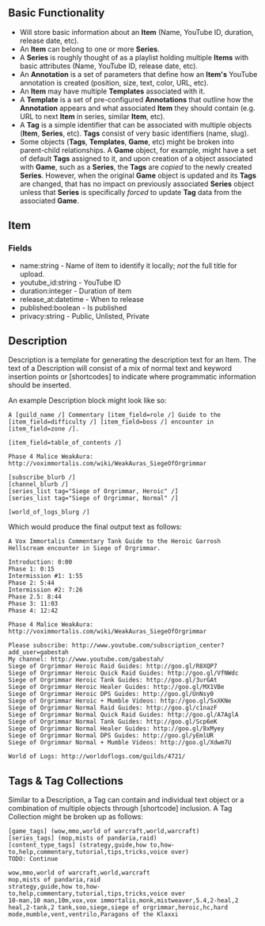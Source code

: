 ## Basic Functionality

* Will store basic information about an **Item** (Name, YouTube ID, duration, release date, etc).
* An **Item** can belong to one or more **Series**.
* A **Series** is roughly thought of as a playlist holding multiple **Items** with basic attributes (Name, YouTube ID, release date, etc).
* An **Annotation** is a set of parameters that define how an **Item's** YouTube annotation is created (position, size, text, color, URL, etc).
* An **Item** may have multiple **Templates** associated with it.
* A **Template** is a set of pre-configured **Annotations** that outline how the **Annotation** appears and what associated **Item** they should contain (e.g. URL to next **Item** in series, similar **Item**, etc).
* A **Tag** is a simple identifier that can be associated with multiple objects (**Item**, **Series**, etc).  **Tags** consist of very basic identifiers (name, slug).
* Some objects (**Tags**, **Templates**, **Game**, etc) might be broken into parent-child relationships.  A **Game** object, for example, might have a set of default **Tags** assigned to it, and upon creation of a object associated with **Game**, such as a **Series**, the **Tags** are _copied_ to the newly created **Series**.  However, when the original **Game** object is updated and its **Tags** are changed, that has no impact on previously associated **Series** object unless that **Series** is specifically _forced_ to update **Tag** data from the associated **Game**.

## Item

### Fields

* name:string - Name of item to identify it locally; _not_ the full title for upload.
* youtube_id:string - YouTube ID
* duration:integer - Duration of item
* release_at:datetime - When to release
* published:boolean - Is published
* privacy:string - Public, Unlisted, Private

## Description

Description is a template for generating the description text for an Item.  The text of a Description will consist of a mix of normal text and keyword insertion points or [shortcodes] to indicate where programmatic information should be inserted.

An example Description block might look like so:

```
A [guild_name /] Commentary [item_field=role /] Guide to the [item_field=difficulty /] [item_field=boss /] encounter in [item_field=zone /].

[item_field=table_of_contents /]

Phase 4 Malice WeakAura: http://voximmortalis.com/wiki/WeakAuras_SiegeOfOrgrimmar

[subscribe_blurb /]
[channel_blurb /]
[series_list tag="Siege of Orgrimmar, Heroic" /]
[series_list tag="Siege of Orgrimmar, Normal" /]

[world_of_logs_blurg /]
```

Which would produce the final output text as follows:

```
A Vox Immortalis Commentary Tank Guide to the Heroic Garrosh Hellscream encounter in Siege of Orgrimmar.

Introduction: 0:00
Phase 1: 0:15
Intermission #1: 1:55
Phase 2: 5:44
Intermission #2: 7:26
Phase 2.5: 8:44
Phase 3: 11:03
Phase 4: 12:42

Phase 4 Malice WeakAura: http://voximmortalis.com/wiki/WeakAuras_SiegeOfOrgrimmar

Please subscribe: http://www.youtube.com/subscription_center?add_user=gabestah
My channel: http://www.youtube.com/gabestah/
Siege of Orgrimmar Heroic Raid Guides: http://goo.gl/R8XQP7
Siege of Orgrimmar Heroic Quick Raid Guides: http://goo.gl/VfNWdc
Siege of Orgrimmar Heroic Tank Guides: http://goo.gl/3urGAt
Siege of Orgrimmar Heroic Healer Guides: http://goo.gl/MX1VBe
Siege of Orgrimmar Heroic DPS Guides: http://goo.gl/UnNsy0
Siege of Orgrimmar Heroic + Mumble Videos: http://goo.gl/5xXKNe
Siege of Orgrimmar Normal Raid Guides: http://goo.gl/c1nazF
Siege of Orgrimmar Normal Quick Raid Guides: http://goo.gl/A7AglA
Siege of Orgrimmar Normal Tank Guides: http://goo.gl/Scp6eK
Siege of Orgrimmar Normal Healer Guides: http://goo.gl/8xMyey
Siege of Orgrimmar Normal DPS Guides: http://goo.gl/yEmlUR
Siege of Orgrimmar Normal + Mumble Videos: http://goo.gl/Xdwm7U

World of Logs: http://worldoflogs.com/guilds/4721/
```

## Tags & Tag Collections

Similar to a Description, a Tag can contain and individual text object or a combination of multiple objects through [shortcode] inclusion.  A Tag Collection might be broken up as follows:

```
[game_tags] (wow,mmo,world of warcraft,world,warcraft)
[series_tags] (mop,mists of pandaria,raid)
[content_type_tags] (strategy,guide,how to,how-to,help,commentary,tutorial,tips,tricks,voice over)
TODO: Continue
```

```
wow,mmo,world of warcraft,world,warcraft
mop,mists of pandaria,raid
strategy,guide,how to,how-to,help,commentary,tutorial,tips,tricks,voice over
10-man,10 man,10m,vox,vox immortalis,monk,mistweaver,5.4,2-heal,2 heal,2-tank,2 tank,soo,siege,siege of orgrimmar,heroic,hc,hard mode,mumble,vent,ventrilo,Paragons of the Klaxxi
```
